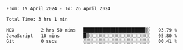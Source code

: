 <!--START_SECTION:waka-->

```txt
From: 19 April 2024 - To: 26 April 2024

Total Time: 3 hrs 1 min

MDX          2 hrs 50 mins   ███████████████████████▒░   93.79 %
JavaScript   10 mins         █▒░░░░░░░░░░░░░░░░░░░░░░░   05.80 %
Git          0 secs          ░░░░░░░░░░░░░░░░░░░░░░░░░   00.41 %
```

<!--END_SECTION:waka-->